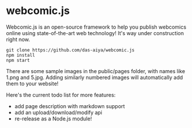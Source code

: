 # webcomic.js

Webcomic.js is an open-source framework to help you publish webcomics online using state-of-the-art web technology!  It's way under construction right now.

	git clone https://github.com/das-aiya/webcomic.js
	npm install
	npm start

There are some sample images in the public/pages folder, with names like 1.png and 5.jpg.  Adding similarly numbered images will automatically add them to your website!

Here's the current todo list for more features:

- add page description with markdown support
- add an upload/download/modify api
- re-release as a Node.js module!
